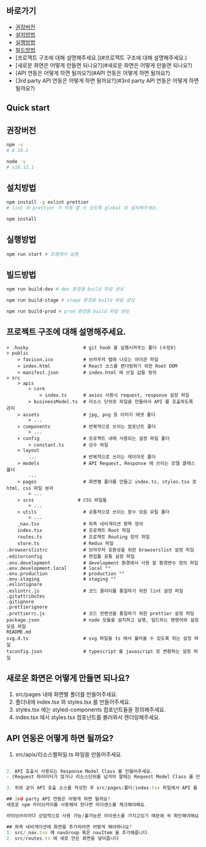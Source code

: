 ## 바로가기

- [권장버전](#권장버전)
- [설치방법](#설치방법)
- [실행방법](#실행방법)
- [빌드방법](#빌드방법)
- [프로젝트 구조에 대해 설명해주세요.](#프로젝트 구조에 대해 설명해주세요.)
- [새로운 화면은 어떻게 만들면 되나요?](#새로운 화면은 어떻게 만들면 되나요?)
- [API 연동은 어떻게 하면 될까요?](#API 연동은 어떻게 하면 될까요?)
- [3rd party API 연동은 어떻게 하면 될까요?](#3rd party API 연동은 어떻게 하면 될까요?)

## Quick start

## 권장버전

```sh
npm -v
# 8.19.2

node -v
# v18.12.1
```

## 설치방법

```sh
npm install -g eslint prettier
# lint 와 prettier 가 작동 할 수 있도록 global 로 설치해주세요.

npm install
```

## 실행방법

```sh
npm run start # 로컬에서 실행
```

## 빌드방법

```sh
npm run build-dev # dev 환경용 build 파일 생성

npm run build-stage # stage 환경용 build 파일 생성

npm run build-prod # prod 환경용 build 파일 생성
```

## 프로젝트 구조에 대해 설명해주세요.

```text
> .husky                    # git hook 을 실행시켜주는 폴더 (수정X)
> public
    > favicon.ico           # 브라우저 탭에 나오는 아이콘 파일
    > index.html            # React 소스를 랜더링하기 위한 Root DOM
    > manifest.json         # index.html 에 쓰일 값들 정의
> src
    > apis
        > core
            > index.ts      # axios 사용시 request, response 설정 파일
        > businessModel.ts  # 리소스 단위로 파일을 만들어서 API 를 호출하도록 관리
    > assets                # jpg, png 등 이미지 에셋 폴더
        > ...
    > components            # 반복적으로 쓰이는 컴포넌트 폴더
        > ...
    > config                # 프로젝트 내에 사용되는 설정 파일 폴더
        > constant.ts       # 상수 파일
    > layout
        ...                 # 반복적으로 쓰이는 레이아웃 폴더
    > models                # API Request, Response 에 쓰이는 모델 클래스 폴더
        ...
    > pages                 # 화면별 폴더를 만들고 index.ts, styles.tsx 로 html, css 파일 분리
        > ...
    > scss                # CSS 파일들
        > ...
    > utils                 # 공통적으로 쓰이는 함수 모음 유틸 폴더
        > ...
    _nav.tsx                # 좌측 네비게이션 항목 정의
    index.tsx               # 프로젝트 Root 파일
    routes.ts               # 프로젝트 Routing 정의 파일
    store.ts                # Redux 파일
.browserslistrc             # 브라우저 호환성을 위한 browserslist 설정 파일
.editorconfig               # 편집툴 공통 설정 파일
.env.development            # development 환경에서 사용 할 환경변수 정의 파일
.env.development.local      # local ""
.env.production             # production ""
.env.staging                # staging ""
.eslintignore
.eslintrc.js                # 코드 퀄리티를 통일하기 위한 lint 설정 파일
.gitattributes
.gitignore
.prettierignore
.prettierrc.js              # 코드 컨벤션을 통일하기 위한 prettier 설정 파일
package.json                # node 모듈을 설치하고 실행, 빌드하는 명령어와 설정 모음 파일
README.md
svg.d.ts                    # svg 파일을 ts 에서 불러올 수 있도록 하는 설정 파일
tsconfig.json               # typescript 를 javascript 로 변환하는 설정 파일
```

## 새로운 화면은 어떻게 만들면 되나요?
1. src/pages 내에 화면별 폴더를 만들어주세요.
2. 폴더내에 index.tsx 와 styles.tsx 를 만들어주세요.
3. styles.tsx 에는 styled-components 컴포넌트들을 정의해주세요.
4. index.tsx 에서 styles.tsx 컴포넌트를 불러와서 랜더링해주세요.

## API 연동은 어떻게 하면 될까요?
1. src/apis/리소스별파일.ts 파일을 만들어주세요.
```ts

2. API 호출시 사용되는 Response Model Class 를 만들어주세요.
- (Request 파라미터가 많거나 리소스단위를 넘겨야 할때는 Request Model Class 를 만들어서 활용해주세요.)

3. 위와 같이 API 호출 소스를 작성한 후 src/pages/폴더/index.tsx 파일에서 API 를 호출해주세요.

## 3rd party API 연동은 어떻게 하면 될까요?
새로운 npm 라이브러리를 사용해야 한다면 라이센스를 체크해야해요.

라이브러리마다 상업적으로 사용 가능/불가능한 라이센스를 가지고있기 때문에 꼭 확인해야해요.

## 좌측 네비게이션에 화면을 추가하려면 어떻게 해야하나요?
1. src/_nav.tsx 에 navGroup 혹은 navItem 을 추가해줍니다.
2. src/routes.ts 에 새로 만든 화면을 넣어줍니다

